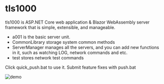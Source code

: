 # tls1000

tls1000 is ASP.NET Core web application & Blazor WebAssembly server framework that is simple, extensible, and manageable.

- a001 is the basic server unit.
- CommonLibrary storage system common methods 
- ServerManager manages all the servers, and you can add new functions in it, such as watching LOG, network commands and etc. 
- test stores network test commands 

Click quick_push.bat to use it.
Submit feature fixes with push.bat

![demo](https://github.com/weitsunglin/tls1000/blob/main/demo.jpg)
